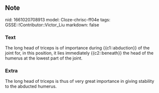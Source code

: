 ## Note
nid: 1661020708913
model: Cloze-chrisc-ff04e
tags: GSSE::!Contributor::Victor_Liu
markdown: false

### Text
The long head of triceps is of importance during {{c1::abduction}} of the joint for, in this position, it lies immediately {{c2::beneath}} the head of the humerus at the lowest part of the joint.

### Extra
The long head of triceps is thus of very great importance in giving stability to the abducted humerus.
